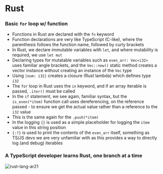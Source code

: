 # Rust
### Basic `for` loop w/ function
- Functions in Rust are declared with the `fn` keyword
- Function declarations are very like TypeScript (C-like), where the parenthesis follows the function name, followed by curly brackets
- In Rust, we declare immutable variables with `let`, and where mutability is required, we use `let mut`
- Declaring types for mutatable variables such as `even_arr: Vec<i32>` uses familiar angle brackets, and the `Vec::new()` static method creates a vector instance without creating an instance of the `Vec` type
- Using `|num: i32|` creates a closure (Rust lambda) which defines type `i32`
- The `for` loop in Rust uses the `in` keyword, and if an array iterable is passed, `.iter()` must be called
- In the `if` statement, we see again, familiar syntax, but the `is_even(*item)` function call uses dereferencing, on the reference passed - to ensure we get the actual value rather than a reference to the `i32` value
- This is the same again for the `.push(*item)`
- In the logging `{}` is used as a simple placeholder for logging the `item` value in this string position
- `{:?}` is used to print the contents of the `even_arr` itself, something as TS/JS devs we are very unfamiliar with as this provides a way to directly log (and debug) iterables

### A TypeScript developer learns Rust, one branch at a time

![rust-lang-ar21](https://user-images.githubusercontent.com/42226854/230785763-c339a1ef-446d-4864-8d73-981034624d4a.png)

